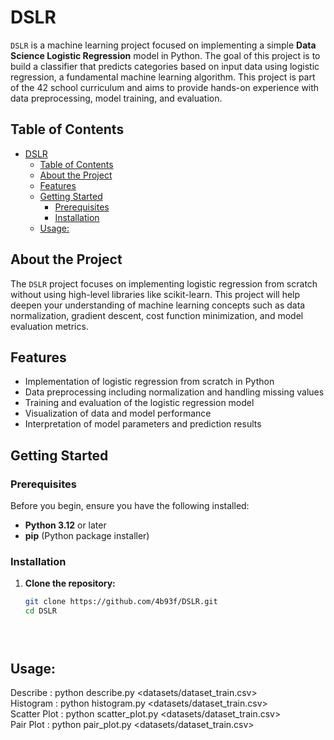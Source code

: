 # DSLR

`DSLR` is a machine learning project focused on implementing a simple **Data Science Logistic Regression** model in Python. The goal of this project is to build a classifier that predicts categories based on input data using logistic regression, a fundamental machine learning algorithm. This project is part of the 42 school curriculum and aims to provide hands-on experience with data preprocessing, model training, and evaluation.

## Table of Contents
- [DSLR](#dslr)
	- [Table of Contents](#table-of-contents)
	- [About the Project](#about-the-project)
	- [Features](#features)
	- [Getting Started](#getting-started)
		- [Prerequisites](#prerequisites)
		- [Installation](#installation)
	- [Usage:](#usage)

## About the Project

The `DSLR` project focuses on implementing logistic regression from scratch without using high-level libraries like scikit-learn. This project will help deepen your understanding of machine learning concepts such as data normalization, gradient descent, cost function minimization, and model evaluation metrics.

## Features

- Implementation of logistic regression from scratch in Python
- Data preprocessing including normalization and handling missing values
- Training and evaluation of the logistic regression model
- Visualization of data and model performance
- Interpretation of model parameters and prediction results

## Getting Started

### Prerequisites

Before you begin, ensure you have the following installed:

- **Python 3.12** or later
- **pip** (Python package installer)

### Installation

1. **Clone the repository:**

   ```bash
   git clone https://github.com/4b93f/DSLR.git
   cd DSLR





## Usage:
Describe : python describe.py <datasets/dataset_train.csv> \
Histogram : python histogram.py <datasets/dataset_train.csv> \
Scatter Plot : python scatter_plot.py <datasets/dataset_train.csv> \
Pair Plot :  python pair_plot.py <datasets/dataset_train.csv>